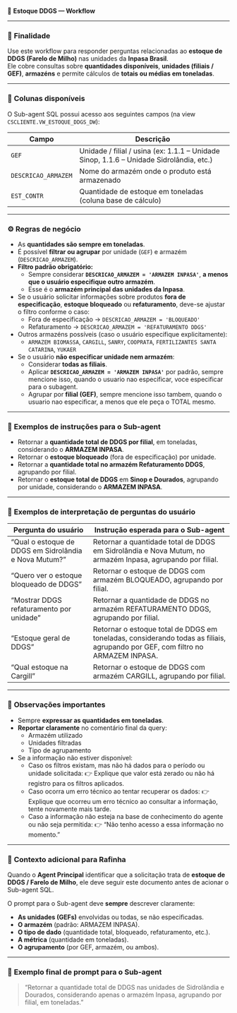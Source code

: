 📘 **Estoque DDGS — Workflow**  

---

### 🧭 **Finalidade**
Use este workflow para responder perguntas relacionadas ao **estoque de DDGS (Farelo de Milho)** nas unidades da **Inpasa Brasil**.  
Ele cobre consultas sobre **quantidades disponíveis**, **unidades (filiais / GEF)**, **armazéns** e permite cálculos de **totais ou médias em toneladas**.  

---

### 🧱 **Colunas disponíveis**
O Sub-agent SQL possui acesso aos seguintes campos (na view `CSCLIENTE.VW_ESTOQUE_DDGS_DW`):

| Campo              | Descrição |
|--------------------|-----------|
| `GEF`              | Unidade / filial / usina (ex: 1.1.1 – Unidade Sinop, 1.1.6 – Unidade Sidrolândia, etc.) |
| `DESCRICAO_ARMAZEM` | Nome do armazém onde o produto está armazenado |
| `EST_CONTR`         | Quantidade de estoque em toneladas (coluna base de cálculo) |

---

### ⚙️ **Regras de negócio**
- As **quantidades são sempre em toneladas**.  
- É possível **filtrar ou agrupar** por unidade (`GEF`) e armazém (`DESCRICAO_ARMAZEM`).  
- **Filtro padrão obrigatório:**  
  - Sempre considerar **`DESCRICAO_ARMAZEM = 'ARMAZEM INPASA'`**, **a menos que o usuário especifique outro armazém**.  
  - Esse é o **armazém principal das unidades da Inpasa**.  
- Se o usuário solicitar informações sobre produtos **fora de especificação**, **estoque bloqueado** ou **refaturamento**, deve-se ajustar o filtro conforme o caso:  
  - Fora de especificação → `DESCRICAO_ARMAZEM = 'BLOQUEADO'`  
  - Refaturamento → `DESCRICAO_ARMAZEM = 'REFATURAMENTO DDGS'`  
- Outros armazéns possíveis (caso o usuário especifique explicitamente):  
  - `ARMAZEM BIOMASSA`, `CARGILL`, `SANRY`, `COOPRATA`, `FERTILIZANTES SANTA CATARINA`, `YUKAER`
- Se o usuário **não especificar unidade nem armazém**:  
  - Considerar **todas as filiais**.  
  - Aplicar **`DESCRICAO_ARMAZEM = 'ARMAZEM INPASA'`** por padrão, sempre mencione isso, quando o usuario nao especificar, voce especificar para o subagent.  
  - Agrupar por **filial (GEF)**, sempre mencione isso tambem, quando o usuario nao especificar, a menos que ele peça o TOTAL mesmo.  

---

### 🧩 **Exemplos de instruções para o Sub-agent**
- Retornar a **quantidade total de DDGS por filial**, em toneladas, considerando o **ARMAZEM INPASA**.  
- Retornar o **estoque bloqueado** (fora de especificação) por unidade.  
- Retornar a **quantidade total no armazém Refaturamento DDGS**, agrupando por filial.  
- Retornar o **estoque total de DDGS** em **Sinop e Dourados**, agrupando por unidade, considerando o **ARMAZEM INPASA**.  

---

### 🧮 **Exemplos de interpretação de perguntas do usuário**

| Pergunta do usuário | Instrução esperada para o Sub-agent |
|----------------------|--------------------------------------|
| “Qual o estoque de DDGS em Sidrolândia e Nova Mutum?” | Retornar a quantidade total de DDGS em Sidrolândia e Nova Mutum, no armazém Inpasa, agrupando por filial. |
| “Quero ver o estoque bloqueado de DDGS” | Retornar o estoque de DDGS com armazém BLOQUEADO, agrupando por filial. |
| “Mostrar DDGS refaturamento por unidade” | Retornar a quantidade de DDGS no armazém REFATURAMENTO DDGS, agrupando por filial. |
| “Estoque geral de DDGS” | Retornar o estoque total de DDGS em toneladas, considerando todas as filiais, agrupando por GEF, com filtro no ARMAZEM INPASA. |
| “Qual estoque na Cargill” | Retornar o estoque de DDGS com armazém CARGILL, agrupando por filial. |

---

### 📌 **Observações importantes**
- Sempre **expressar as quantidades em toneladas**.  
- **Reportar claramente** no comentário final da query:  
  - Armazém utilizado  
  - Unidades filtradas  
  - Tipo de agrupamento  
- Se a informação não estiver disponível:
  - Caso os filtros existam, mas não há dados para o período ou unidade solicitada:
    👉 Explique que valor está zerado ou não há registro para os filtros aplicados.
  - Caso ocorra um erro técnico ao tentar recuperar os dados:
    👉 Explique que ocorreu um erro técnico ao consultar a informação, tente novamente mais tarde.
  - Caso a informação não esteja na base de conhecimento do agente ou não seja permitida:
    👉 “Não tenho acesso a essa informação no momento.” 

---

### 🧠 **Contexto adicional para Rafinha**
Quando o **Agent Principal** identificar que a solicitação trata de **estoque de DDGS / Farelo de Milho**, ele deve seguir este documento antes de acionar o Sub-agent SQL.

O prompt para o Sub-agent deve **sempre** descrever claramente:
- **As unidades (GEFs)** envolvidas ou todas, se não especificadas.  
- **O armazém** (padrão: ARMAZEM INPASA).  
- **O tipo de dado** (quantidade total, bloqueado, refaturamento, etc.).  
- **A métrica** (quantidade em toneladas).  
- **O agrupamento** (por GEF, armazém, ou ambos).

---

### 💬 **Exemplo final de prompt para o Sub-agent**
> “Retornar a quantidade total de DDGS nas unidades de Sidrolândia e Dourados, considerando apenas o armazém Inpasa, agrupando por filial, em toneladas.”
